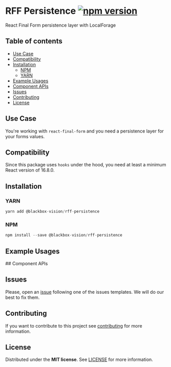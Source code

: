 # RFF Persistence [![npm version](https://badge.fury.io/js/%40blackbox-vision%2Frff-persistence.svg)](https://badge.fury.io/js/%40blackbox-vision%2Frff-persistence)

React Final Form persistence layer with LocalForage

## Table of contents

- [Use Case](#use-case)
- [Compatibility](#compatibility)
- [Installation](#installation)
  - [NPM](#npm)
  - [YARN](#yarn)
- [Example Usages](#example-usages)
- [Component APIs](#component-apis)
- [Issues](#issues)
- [Contributing](#contributing)
- [License](#license)

## Use Case

You're working with `react-final-form` and you need a persistence layer for your forms values.

## Compatibility

Since this package uses `hooks` under the hood, you need at least a minimum React version of 16.8.0.

## Installation

### YARN

```javascript
yarn add @blackbox-vision/rff-persistence
```

### NPM

```javascript
npm install --save @blackbox-vision/rff-persistence
```

## Example Usages

## Component APIs

## Issues

Please, open an [issue](https://github.com/BlackBoxVision/react-final-form-helpers/issues) following one of the issues templates. We will do our best to fix them.

## Contributing

If you want to contribute to this project see [contributing](https://github.com/BlackBoxVision/react-final-form-helpers/blob/master/CONTRIBUTING.md) for more information.

## License

Distributed under the **MIT license**. See [LICENSE](https://github.com/BlackBoxVision/react-final-form-helpers/blob/master/LICENSE) for more information.
